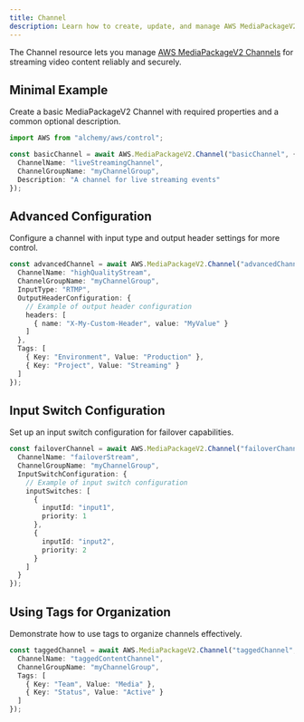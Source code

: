 ```yaml
---
title: Channel
description: Learn how to create, update, and manage AWS MediaPackageV2 Channels using Alchemy Cloud Control.
---
```


The Channel resource lets you manage [AWS MediaPackageV2 Channels](https://docs.aws.amazon.com/mediapackagev2/latest/userguide/) for streaming video content reliably and securely.

## Minimal Example

Create a basic MediaPackageV2 Channel with required properties and a common optional description.

```ts
import AWS from "alchemy/aws/control";

const basicChannel = await AWS.MediaPackageV2.Channel("basicChannel", {
  ChannelName: "liveStreamingChannel",
  ChannelGroupName: "myChannelGroup",
  Description: "A channel for live streaming events"
});
```

## Advanced Configuration

Configure a channel with input type and output header settings for more control.

```ts
const advancedChannel = await AWS.MediaPackageV2.Channel("advancedChannel", {
  ChannelName: "highQualityStream",
  ChannelGroupName: "myChannelGroup",
  InputType: "RTMP",
  OutputHeaderConfiguration: {
    // Example of output header configuration
    headers: [
      { name: "X-My-Custom-Header", value: "MyValue" }
    ]
  },
  Tags: [
    { Key: "Environment", Value: "Production" },
    { Key: "Project", Value: "Streaming" }
  ]
});
```

## Input Switch Configuration

Set up an input switch configuration for failover capabilities.

```ts
const failoverChannel = await AWS.MediaPackageV2.Channel("failoverChannel", {
  ChannelName: "failoverStream",
  ChannelGroupName: "myChannelGroup",
  InputSwitchConfiguration: {
    // Example of input switch configuration
    inputSwitches: [
      { 
        inputId: "input1",
        priority: 1 
      },
      { 
        inputId: "input2",
        priority: 2 
      }
    ]
  }
});
```

## Using Tags for Organization

Demonstrate how to use tags to organize channels effectively.

```ts
const taggedChannel = await AWS.MediaPackageV2.Channel("taggedChannel", {
  ChannelName: "taggedContentChannel",
  ChannelGroupName: "myChannelGroup",
  Tags: [
    { Key: "Team", Value: "Media" },
    { Key: "Status", Value: "Active" }
  ]
});
```